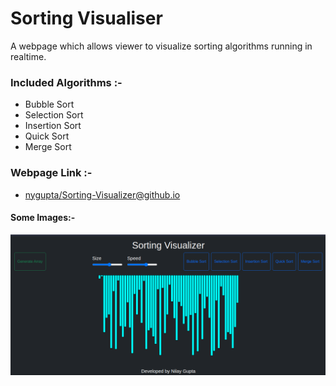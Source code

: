 # Sorting Visualiser

A webpage which allows viewer to visualize sorting algorithms running in realtime.

### Included Algorithms :-
- Bubble Sort
- Selection Sort
- Insertion Sort
- Quick Sort
- Merge Sort

### Webpage Link :-
- [nygupta/Sorting-Visualizer@github.io](https://nygupta.github.io/Sorting-Visualizer/)

#### Some Images:-
![image](./util/sortingvisualizer.png)